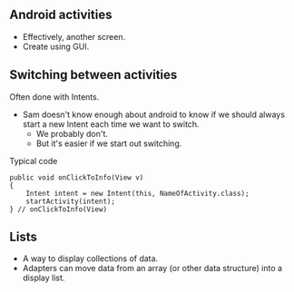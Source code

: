 Android activities
------------------

* Effectively, another screen.
* Create using GUI.

Switching between activities
----------------------------

Often done with Intents.  

* Sam doesn't know enough about android to know if we should always
  start a new Intent each time we want to switch.
    * We probably don't.
    * But it's easier if we start out switching.

Typical code

    public void onClickToInfo(View v) 
    {
        Intent intent = new Intent(this, NameOfActivity.class);
        startActivity(intent);
    } // onClickToInfo(View)

Lists
-----

* A way to display collections of data.
* Adapters can move data from an array (or other data structure) into a
  display list.
